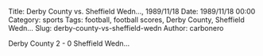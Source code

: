 Title: Derby County vs. Sheffield Wedn…, 1989/11/18
Date: 1989/11/18 00:00
Category: sports
Tags: football, football scores, Derby County, Sheffield Wedn…
Slug: derby-county-vs-sheffield-wedn
Author: carbonero


Derby County 2 - 0 Sheffield Wedn…

